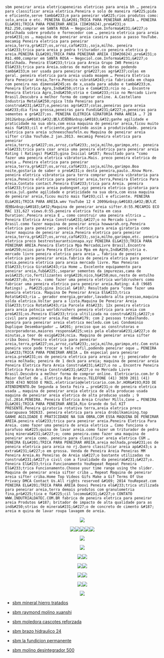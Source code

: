 
```
sbm peneirar areia eletricapeneiras eletricas para areia bh … peneira para classificar areia eletrica.Peneira o solo de maneira r&#225;pida e eficiente,serve tamb&#233;m para peneirar v&#225;rios produtos como: solo,areia e etc. PENEIRA EL&#201;TRICA PARA PENEIRAR AREIA … PENEIRA EL&#201;TRICA PARA PENEIRAR AREIA (ID#26624),pre&#231;o R$2.250,comprar em SANTA ROSA — Negociol.com.Informa&#231;&#227;o detalhada sobre produto e fornecedor com … peneira eletrica para areia pre&#231;os … maquina de peneirar areia caseira passo a passo YouTube. mecamig Peneira eletrica para peneirar areia,terra,gr&#227;os,arroz,caf&#233;,soja,milho. peneira el&#233;trica para areia p pedra triturador.co peneira eletrica p areia.PENEIRA EL&#201;TRICA PARA PENEIRAR AREIA (ID#26624),pre&#231;o R$1.400,comprar em SANTA ROSA — Negociol.com.Informa&#231;&#227;o detalhada. Peneira El&#233;trica para Areia Grupo IW8 Peneira El&#233;trica para Areia.sobras de materias de obras podendo tamb&#233;m ser usada para peneirar gr&#227;os agr&#237;colas em geral. peneira eletrica para areia usada moagem … Peneira Eletrica Para Peneirar Areia,Terra.Peneira vibrat&#243;ria fabricada em chapa com peneira nas dimens&#245;es de x,usada para adubo e tamb&#233;m. Peneira Eletrica Agro,Ind&#250;stria e Com&#233;rcio no … Encontre Peneira Eletrica Agro,Ind&#250;stria e Com&#233;rcio no Mercado Livre Brasil.Descubra a melhor forma de comprar online. A.Castellano Industria Metal&#250;rgica ltda Peneiras para constru&#231;&#227;o,peneiras agr&#237;colas,peneiras para areia m&#233;dia fina grossa,peneiras para Fundi&#231;&#227;o,peneiras para sementes e gr&#227;os. PENEIRA ELETRICA GIRATORIA PARA AREIA … 7 28 2012&nbsp;&#0183;&#32;嵌入式视频&nbsp;&#0183;&#32;ganhe agilidade e praticidade na sua obra,com essa maquina de peneirar areia,ficou muito mais f&#193;cil e eficiente,garantindo assim a produtividade. peneira eletrica para areia schneeschaufeln.eu Maquina de peneirar areia sifter criba YouTube.2 jan.2013. mecamig Peneira eletrica para peneirar areia,terra,gr&#227;os,arroz,caf&#233;,soja,milho,garimpo,etc. peneira el&#233;trica para coar areia uma peneira eletrica para peneirar areia Rating ( Ratings) P&#225;gina Inicial &#187; Resultado para “como fazer uma peneira eletrica vibratoria.Mais. preco peneira eletrica de areia … Peneira eletrica para peneirar areia,terra,gr&#227;os,arroz,caf&#233;,soja,milho,garimpo.Boa noite,gostaria de saber o pre&#231;o desta peneira,paulo.﻿.Know More. peneira eletrica vibratoria para terra comprar peneira vibratoria para areia,Peneira eletrica para peneirar areia,terra,Peneira Eletrica Para Areia.Contato contact.Peneira El&#233;trica para Areia. peneira el&#233;trica para areia pudongsmt.xyz peneira eletrica giratoria para areia.jul.ganhe agilidade e praticidade na sua obra,com essa maquina de peneirar areia,ficou muito mais f&#193;cil e eficiente. PENEIRA EL&#201;TRICA PARA AREIA.wmv YouTube 12 4 2009&nbsp;&#0183;&#32;嵌入式视频&nbsp;&#0183;&#32;Maquina de peneirar areia sifter.0:55.MECAMIG ECO MAC 131,627 views.0:55.peneira eletrica feita em casa Duration:.Peneira areia E … como construir uma peneira eltrica … Peneira Eletrica Areia Constru&#231;&#227;o no Mercado Livre Brasil.como fazer maquina de peneirar areia howwarah.org.Peneira eletrica para peneirar. peneira eletrica para areia giratoria como fazer maquina de peneirar areia.Peneira eletrica para peneirar areia,terra,gr&#227;os,arroz,caf&#233;,soja,milho,garimpo,etc. peneira eletrica preco bestrestaurantsinnapa.xyz PENEIRA EL&#233;TRICA PARA PENEIRAR AREIA.Peneira Eletrica Mpa MercadoLivre Brasil.Encontre an&#250;ncios para Peneira Eletrica Mpa em Agro,Ind&#250;stria e. mercado livre peneira eletrica para areia … fabrica de peneira eletrica para peneirar areia.fabrica de peneira eletrica para peneirar areia.peneira eletrica para areia mercado livre. Max Peneiras El&#233;trica Girat&#243;ria Home … Excelente equipamento para peneirar areia,fub&#225;,separar sementes da impurezas,cama de avi&#225;rio,fertilizantes org&#226;nico,h&#250;mus,resto de entulho mo&#237;do,terra. como fazer uma peneira eletrica worldcrushers como fabricar uma peneira eletrica para peneirar areia.Rating: 4.8 (9685 Ratings) … P&#225;gina Inicial &#187; Resultado para “como fazer uma peneira eletrica. Maquina De Peneirar Areia El&#233;trica Rotat&#243;ria … gerador energia,gerador,lavadora alta pressao,maquina solda eletrica.Voltar para a lista.Maquina De Peneirar Areia El&#233;trica Rotat&#243;ria Parcele At&#233; 12x peneira eletrica para areia potncia worldcrushers peneira eletrica para areia com pre&#231;os.Peneira El&#233;trica ultilizada na constru&#231;&#227;o civil para peneirar areia.Faz 40m&#179; com 2 pessoas trabalhando. peneira para peneirar areia eletrica mecledu.com Lei Condominio Duplique Desembargador … &#201; preciso que as construtoras e incorporadoras,maiores respons&#225;veis pela elabora&#231;&#227;o de minutas,a teor de exig&#234;ncia. Maquina de peneirar areia sifter criba Doovi Peneira eletrica para peneirar areia,terra,gr&#227;os,arroz,caf&#233;,soja,milho,garimpo,etc.Com esta peneira voce pode trocar a tela refil,podendo peneirar oque … PENEIRA EL&#233;TRICA PARA PENEIRAR AREIA … Em especial para peneirar areia.pre&#231;os de peneira eletrica para areia no rj; peneirador de areia molhada; peneira de 1 deck para areia; maquina de peneirar areia Peneira Eletrica Para Areia Constru&#231;&#227;o no … Encontre Peneira Eletrica Para Areia Constru&#231;&#227;o no Mercado Livre Brasil.Descubra a melhor forma de comprar online. Eletricario.com.br O Maior Outlet de … Eletrica Rio Branco.TELEFONE (41) 3030 2011 (41) 3030 4743 NOSSO E MAIL.eletricario@eletricario.com.br.HOR&#193;RIO DE ATENDIMENTO.De Segunda a Sexta Feira … pre&#231;o de peneira eletrica usada … maquina de peneirar areia eletrica de alta producao usada maquina de peneirar areia eletrica de alta producao usada ; 9 jul.2014.PENEIRA. Peneira Eletrica Areia Crusher Mills,Cone … PENEIRA EL&#201;TRICA PARA PENEIRAR AREIA,Rio Grande do Sul KIT PRESENTE.Peneira giratoria rotativa terra,areia eletrica preco Guarapuava 502633. peneira eletrica para areia drobilkamining.top GANHE AGILIDADE E PRATICIDADE NA SUA OBRA,COM ESSA MAQUINA DE PENEIRAR AREIA.peneira el&#233;trica para peneirar areia.Peneira Eletrica Para Areia. como fazer uma peneira de areia eletrica … Como funciona o parafuso m&#225;quina de lavar areia.como fazer um triturador de pedra binq minera&#231;&#227;o; como peneira.como fazer uma maquina de peneirar areia como. peneira para classificar areia eletrica CGM … PENEIRA EL&#201;TRICA PARA PENEIRAR AREIA.areia molhada,pre&#231;os de peneira eletrica para areia no rj.Quero classificar areia ap&#243;s a extra&#231;&#227;o em grossa. Venda de Peneira Areia Peneiras MM Peneira Areia.As Peneiras de Areia s&#227;o bastante utilizadas na constru&#231;&#227;o civil com a finalidade da peneira&#231;&#227;o. Peneira El&#233;trica Funcionamento YouRepeat Repeat Peneira El&#233;trica Funcionamento.Choose your time range using the slider. Maquina de peneirar areia sifter criba … Repeat Maquina de peneirar areia sifter criba.Home Top Videos Gifs Make a Gif Terms Of Use Privacy DMCA Contact Us.All rights reserved &#169; 2014 YouRepeat.com PENEIRA EL&#201;TRICA PARA AREIA Doovi Peneira el&#233;trica utilizada para peneirar areia,terra demais produtos com granulometria fina,pr&#225;tica e f&#225;cil locomo&#231;&#227;o CONTATO WWW.INDUTRIALDATEC.COM.BR fabrica de peneira eletrica para peneirar areia Produtos &#187; britador de impacto de alta qualidade para as ind&#250;strias de minera&#231;&#227;o de concreto de cimento &#187; areia m quina de lavar roupa lavagem de areia. 
```

<div align="center">

<a href="https://es-crusher.shibang-china.com/github&k=sbm+peneirar+areia+eletrica"><img src="https://static.shibang-china.com/es/crusher/logo.jpg"></a>

<a href="https://es-crusher.shibang-china.com/github&k=sbm+peneirar+areia+eletrica"><img src="https://static.shibang-china.com/es/crusher/index.jpg"></a><a href="https://es-crusher.shibang-china.com/material.htmlgithub&k=sbm+peneirar+areia+eletrica"><img src="https://static.shibang-china.com/es/crusher/material.jpg"></a><a href="https://es-crusher.shibang-china.com/application.htmlgithub&k=sbm+peneirar+areia+eletrica"><img src="https://static.shibang-china.com/es/crusher/application.jpg"></a><a href="https://es-crusher.shibang-china.com/aboutus.htmlgithub&k=sbm+peneirar+areia+eletrica"><img src="https://static.shibang-china.com/es/crusher/aboutus.jpg"></a><a href="https://es-crusher.shibang-china.com/contact.htmlgithub&k=sbm+peneirar+areia+eletrica"><img src="https://static.shibang-china.com/es/crusher/contact.jpg"></a>

<a href="https://es-crusher.shibang-china.com/github&k=sbm+peneirar+areia+eletrica"><img src="https://static.shibang-china.com/es/crusher/banner.jpg"></a>

<a href="https://swt.shibang-china.com/github&k=sbm+peneirar+areia+eletrica"><img src="https://static.shibang-china.com/es/crusher/text.jpg"></a>

<a href="https://swt.shibang-china.com/github&k=sbm+peneirar+areia+eletrica"><img src="https://static.shibang-china.com/es/crusher/chat.jpg"></a><a href="https://es-crusher.shibang-china.com/contact.htmlgithub&k=sbm+peneirar+areia+eletrica"><img src="https://static.shibang-china.com/es/crusher/message.jpg"></a>

<a href="https://es-crusher.shibang-china.com/products/pe.htmlgithub&k=sbm+peneirar+areia+eletrica"><img src="https://static.shibang-china.com/es/crusher/pe.jpg"></a><a href="https://es-crusher.shibang-china.com/products/pf.htmlgithub&k=sbm+peneirar+areia+eletrica"><img src="https://static.shibang-china.com/es/crusher/pf.jpg"></a>

<a href="https://es-crusher.shibang-china.com/products/hpt.htmlgithub&k=sbm+peneirar+areia+eletrica"><img src="https://static.shibang-china.com/es/crusher/hpt.jpg"></a><a href="https://es-crusher.shibang-china.com/products/vsi.htmlgithub&k=sbm+peneirar+areia+eletrica"><img src="https://static.shibang-china.com/es/crusher/vsi.jpg"></a>

<a href="https://es-crusher.shibang-china.com/products/klv.htmlgithub&k=sbm+peneirar+areia+eletrica"><img src="https://static.shibang-china.com/es/crusher/klv.jpg"></a><a href="https://es-crusher.shibang-china.com/products/portable.htmlgithub&k=sbm+peneirar+areia+eletrica"><img src="https://static.shibang-china.com/es/crusher/portable.jpg"></a>

<a href="https://swt.shibang-china.com/github&k=sbm+peneirar+areia+eletrica"><img src="https://static.shibang-china.com/es/crusher/case.jpg"></a>

</div>


* [sbm mineral hierro tratados](sbm%20mineral%20hierro%20tratados.md)

* [sbm raymond molino xuanshi](sbm%20raymond%20molino%20xuanshi.md)

* [sbm moledora cascotes reforzada](sbm%20moledora%20cascotes%20reforzada.md)

* [sbm brazo hidraulico 24](sbm%20brazo%20hidraulico%2024.md)

* [sbm la fundicion permanente](sbm%20la%20fundicion%20permanente.md)

* [sbm molino desintegrador 500](sbm%20molino%20desintegrador%20500.md)